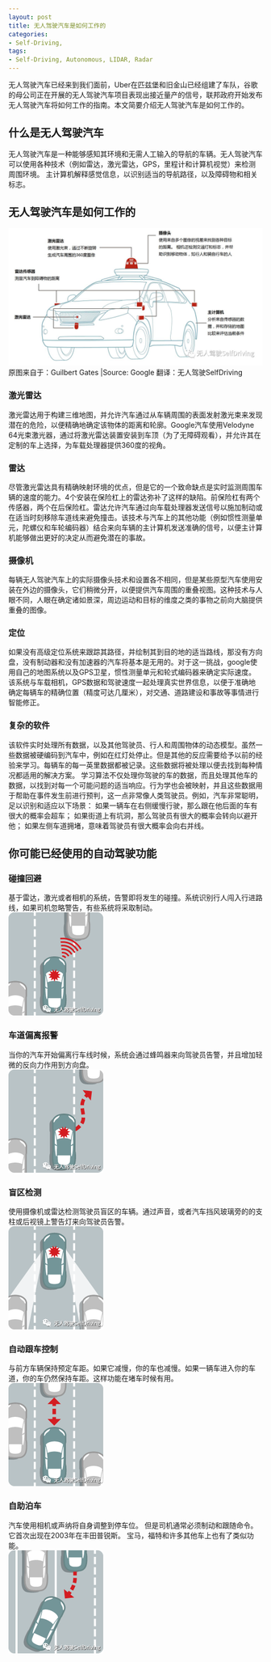 ```yaml
---
layout: post
title: 无人驾驶汽车是如何工作的
categories:
- Self-Driving, 
tags:
- Self-Driving, Autonomous, LIDAR, Radar 
---
```



无人驾驶汽车已经来到我们面前，Uber在匹兹堡和旧金山已经组建了车队，谷歌的母公司正在开展的无人驾驶汽车项目表现出接近量产的信号，联邦政府开始发布无人驾驶汽车将如何工作的指南。本文简要介绍无人驾驶汽车是如何工作的。

## 什么是无人驾驶汽车
无人驾驶汽车是一种能够感知其环境和无需人工输入的导航的车辆。无人驾驶汽车可以使用各种技术（例如雷达，激光雷达，GPS，里程计和计算机视觉）来检测周围环境。 主计算机解释感觉信息，以识别适当的导航路径，以及障碍物和相关标志。

## 无人驾驶汽车是如何工作的

![](/media/pic2017/drive_car.jpg)
原图来自于：Guilbert Gates |Source: Google 
翻译：无人驾驶SelfDriving

### 激光雷达
激光雷达用于构建三维地图，并允许汽车通过从车辆周围的表面发射激光束来发现潜在的危险，以便精确地确定该物体的距离和轮廓。Google汽车使用Velodyne 64光束激光器，通过将激光雷达装置安装到车顶（为了无障碍观看），并允许其在定制的车上选择，为车载处理器提供360度的视角。

### 雷达
尽管激光雷达具有精确映射环境的优点，但是它的一个致命缺点是实时监测周围车辆的速度的能力。4个安装在保险杠上的雷达弥补了这样的缺陷。前保险杠有两个传感器，两个在后保险杠。雷达允许汽车通过向车载处理器发送信号以施加制动或在适当时刻移除车道线来避免撞击。该技术与汽车上的其他功能（例如惯性测量单元，陀螺仪和车轮编码器）结合来向车辆的主计算机发送准确的信号，以便主计算机能够做出更好的决定从而避免潜在的事故。

### 摄像机
每辆无人驾驶汽车上的实际摄像头技术和设置各不相同，但是某些原型汽车使用安装在外边的摄像头，它们稍微分开，以便提供汽车周围的重叠视图。这种技术与人眼不同，人眼在确定诸如景深，周边运动和目标的维度之类的事物之前向大脑提供重叠的图像。

### 定位
如果没有高级定位系统来跟踪其路径，并绘制其到目的地的适当路线，那没有方向盘，没有制动器和没有加速器的汽车将基本是无用的。对于这一挑战，google使用自己的地图系统以及GPS卫星，惯性测量单元和轮式编码器来确定实际速度。该系统与车载相机，GPS数据和驾驶速度一起处理真实世界信息，以便于准确地确定每辆车的精确位置（精度可达几厘米），对交通、道路建设和事故等事情进行智能修正。

### 复杂的软件
该软件实时处理所有数据，以及其他驾驶员、行人和周围物体的动态模型。虽然一些数据被硬编码到汽车中，例如在红灯处停止。但是其他的反应需要给予以前的经验来学习。每辆车的每一英里数据都被记录。这些数据将被处理以便去找到每种情况都适用的解决方案。
学习算法不仅处理你驾驶的车的数据，而且处理其他车的数据，以找到对每一个可能问题的适当响应。行为学也会被映射，并且这些数据用于帮助在事件发生前进行预判，这一点非常像人类驾驶员。例如，汽车非常聪明，足以识别和适应以下场景：
如果一辆车在右侧缓慢行驶，那么跟在他后面的车有很大的概率会超车；
如果街道上有坑洞，那么驾驶员有很大的概率会转向以避开他；
如果左侧车道拥堵，意味着驾驶员有很大概率会向右并线。

## 你可能已经使用的自动驾驶功能
### 碰撞回避
基于雷达，激光或者相机的系统，告警即将发生的碰撞。系统识别行人闯入行进路线，如果司机忽略警告，有些系统将采取制动。  
![](/media/pic2017/1-collision.jpg)

### 车道偏离报警
当你的汽车开始偏离行车线时候，系统会通过蜂鸣器来向驾驶员告警，并且增加轻微的反向力作用到方向盘。  
 ![](/media/pic2017/2-drifting.jpg)

### 盲区检测
使用摄像机或雷达检测驾驶员盲区的车辆。通过声音，或者汽车挡风玻璃旁的的支柱或后视镜上警告灯来向驾驶员告警。  
![](/media/pic2017/3-blind.jpg)

### 自动跟车控制
与前方车辆保持预定车距。如果它减慢，你的车也减慢。如果一辆车进入你的车道，你的车仍然保持车距。这样功能在堵车时候有用。  
 ![](/media/pic2017/4-cruise.jpg)

### 自助泊车
汽车使用相机或声纳将自身调整到停车位。 但是司机通常必须制动和跟随命令。 它首次出现在2003年在丰田普锐斯。 宝马，福特和许多其他车上也有了类似功能。  
 ![](/media/pic2017/5-parking.jpg)
